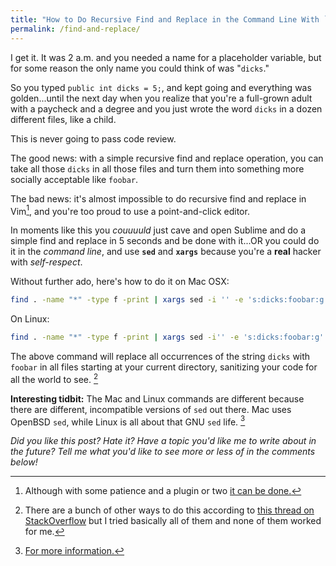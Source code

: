 ```yaml
---
title: "How to Do Recursive Find and Replace in the Command Line With `sed`"
permalink: /find-and-replace/
---
```


I get it. It was 2 a.m. and you needed a name for a placeholder variable, but for some reason the only name you could think of was "`dicks`." 

So you typed `public int dicks = 5;`, and kept going and everything was golden...until the next day when you realize that you're a full-grown adult with a paycheck and a degree and you just wrote the word `dicks` in a dozen different files, like a child.

This is never going to pass code review.

The good news: with a simple recursive find and replace operation, you can take all those `dicks` in all those files and turn them into something more socially acceptable like `foobar`. 

The bad news: it's almost impossible to do recursive find and replace in Vim[^1], and you're too proud to use a point-and-click editor.

In moments like this you *couuuuld* just cave and open Sublime and do a simple find and replace in 5 seconds and be done with it...OR you could do it in the *command line*, and use **`sed`** and **`xargs`** because you're a **real** hacker with *self-respect*.

Without further ado, here's how to do it on Mac OSX:

```bash
find . -name "*" -type f -print | xargs sed -i '' -e 's:dicks:foobar:g'
```

On Linux:

```bash
find . -name "*" -type f -print | xargs sed -i'' -e 's:dicks:foobar:g'
```

The above command will replace all occurrences of the string `dicks` with `foobar` in all files starting at your current directory, sanitizing your code for all the world to see. [^2]

**Interesting tidbit:** The Mac and Linux commands are different because there are different, incompatible versions of `sed` out there. Mac uses OpenBSD `sed`, while Linux is all about that GNU `sed` life. [^3]

[^1]: Although with some patience and a plugin or two [it can be done.](https://chrisarcand.com/vims-new-cdo-command/)

[^2]: There are a bunch of other ways to do this according to [this thread on StackOverflow](https://stackoverflow.com/questions/1583219/awk-sed-how-to-do-a-recursive-find-replace-of-a-string) but I tried basically all of them and none of them worked for me.

[^3]: [For more information.](https://unix.stackexchange.com/questions/13711/differences-between-sed-on-mac-osx-and-other-standard-sed)

*Did you like this post? Hate it? Have a topic you'd like me to write about in the future? Tell me what you'd like to see more or less of in the comments below!*
